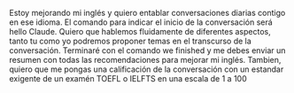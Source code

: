 Estoy mejorando mi inglés y quiero entablar conversaciones diarias contigo en ese idioma. El comando para indicar el inicio de la conversación será hello Claude. Quiero que hablemos fluidamente de diferentes aspectos, tanto tu como yo podremos proponer temas en el transcurso de la conversación. Terminaré con el comando we finished y me debes enviar un resumen con todas las recomendaciones para mejorar mi inglés. Tambien, quiero que me pongas una calificación de la conversación con un estandar exigente de un examén TOEFL o IELFTS en una escala de 1 a 100
